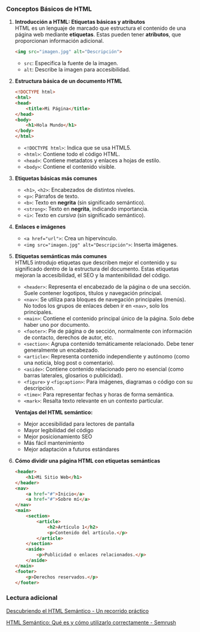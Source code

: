 ### Conceptos Básicos de HTML

1. **Introducción a HTML: Etiquetas básicas y atributos**\
   HTML es un lenguaje de marcado que estructura el contenido de una página web mediante **etiquetas**. Estas pueden tener **atributos**, que proporcionan información adicional.

   ```html
   <img src="imagen.jpg" alt="Descripción">
   ```

   - `src`: Especifica la fuente de la imagen.
   - `alt`: Describe la imagen para accesibilidad.

2. **Estructura básica de un documento HTML**

   ```html
   <!DOCTYPE html>
   <html>
   <head>
       <title>Mi Página</title>
   </head>
   <body>
       <h1>Hola Mundo</h1>
   </body>
   </html>
   ```

   - `<!DOCTYPE html>`: Indica que se usa HTML5.
   - `<html>`: Contiene todo el código HTML.
   - `<head>`: Contiene metadatos y enlaces a hojas de estilo.
   - `<body>`: Contiene el contenido visible.

3. **Etiquetas básicas más comunes**

   - `<h1>`, `<h2>`: Encabezados de distintos niveles.
   - `<p>`: Párrafos de texto.
   - `<b>`: Texto en **negrita** (sin significado semántico).
   - `<strong>`: Texto en **negrita**, indicando importancia.
   - `<i>`: Texto en *cursiva* (sin significado semántico).

4. **Enlaces e imágenes**

   - `<a href="url">`: Crea un hipervínculo.
   - `<img src="imagen.jpg" alt="Descripción">`: Inserta imágenes.

5. **Etiquetas semánticas más comunes**\
   HTML5 introdujo etiquetas que describen mejor el contenido y su significado dentro de la estructura del documento. Estas etiquetas mejoran la accesibilidad, el SEO y la mantenibilidad del código.

   - `<header>`: Representa el encabezado de la página o de una sección. Suele contener logotipos, títulos y navegación principal.
   - `<nav>`: Se utiliza para bloques de navegación principales (menús). No todos los grupos de enlaces deben ir en `<nav>`, solo los principales.
   - `<main>`: Contiene el contenido principal único de la página. Solo debe haber uno por documento.
   - `<footer>`: Pie de página o de sección, normalmente con información de contacto, derechos de autor, etc.
   - `<section>`: Agrupa contenido temáticamente relacionado. Debe tener generalmente un encabezado.
   - `<article>`: Representa contenido independiente y autónomo (como una noticia, blog post o comentario).
   - `<aside>`: Contiene contenido relacionado pero no esencial (como barras laterales, glosarios o publicidad).
   - `<figure>` y `<figcaption>`: Para imágenes, diagramas o código con su descripción.
   - `<time>`: Para representar fechas y horas de forma semántica.
   - `<mark>`: Resalta texto relevante en un contexto particular.

   **Ventajas del HTML semántico:**
   - Mejor accesibilidad para lectores de pantalla
   - Mayor legibilidad del código
   - Mejor posicionamiento SEO
   - Más fácil mantenimiento
   - Mejor adaptación a futuros estándares

6. **Cómo dividir una página HTML con etiquetas semánticas**

   ```html
   <header>
       <h1>Mi Sitio Web</h1>
   </header>
   <nav>
       <a href="#">Inicio</a>
       <a href="#">Sobre mí</a>
   </nav>
   <main>
       <section>
           <article>
               <h2>Artículo 1</h2>
               <p>Contenido del artículo.</p>
           </article>
       </section>
       <aside>
           <p>Publicidad o enlaces relacionados.</p>
       </aside>
   </main>
   <footer>
       <p>Derechos reservados.</p>
   </footer>
   ```

### Lectura adicional

[Descubriendo el HTML Semántico - Un recorrido práctico](https://paulogalarza.com/descubriendo-el-html-semantico-un-recorrido-practico/)

[HTML Semántico: Qué es y cómo utilizarlo correctamente - Semrush](https://es.semrush.com/blog/html-semantico/)